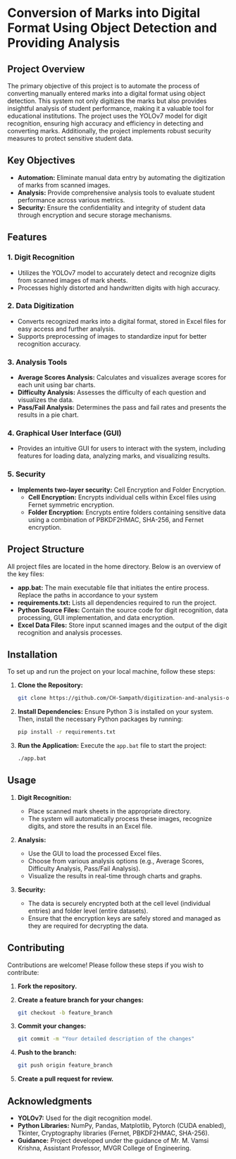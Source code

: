 # Conversion of Marks into Digital Format Using Object Detection and Providing Analysis

## Project Overview

The primary objective of this project is to automate the process of converting manually entered marks into a digital format using object detection. This system not only digitizes the marks but also provides insightful analysis of student performance, making it a valuable tool for educational institutions. The project uses the YOLOv7 model for digit recognition, ensuring high accuracy and efficiency in detecting and converting marks. Additionally, the project implements robust security measures to protect sensitive student data.

## Key Objectives

- **Automation:** Eliminate manual data entry by automating the digitization of marks from scanned images.
- **Analysis:** Provide comprehensive analysis tools to evaluate student performance across various metrics.
- **Security:** Ensure the confidentiality and integrity of student data through encryption and secure storage mechanisms.

## Features

### 1. Digit Recognition

- Utilizes the YOLOv7 model to accurately detect and recognize digits from scanned images of mark sheets.
- Processes highly distorted and handwritten digits with high accuracy.

### 2. Data Digitization

- Converts recognized marks into a digital format, stored in Excel files for easy access and further analysis.
- Supports preprocessing of images to standardize input for better recognition accuracy.

### 3. Analysis Tools

- **Average Scores Analysis:** Calculates and visualizes average scores for each unit using bar charts.
- **Difficulty Analysis:** Assesses the difficulty of each question and visualizes the data.
- **Pass/Fail Analysis:** Determines the pass and fail rates and presents the results in a pie chart.

### 4. Graphical User Interface (GUI)

- Provides an intuitive GUI for users to interact with the system, including features for loading data, analyzing marks, and visualizing results.

### 5. Security

- **Implements two-layer security:** Cell Encryption and Folder Encryption.
  - **Cell Encryption:** Encrypts individual cells within Excel files using Fernet symmetric encryption.
  - **Folder Encryption:** Encrypts entire folders containing sensitive data using a combination of PBKDF2HMAC, SHA-256, and Fernet encryption.

## Project Structure

All project files are located in the home directory. Below is an overview of the key files:

- **app.bat:** The main executable file that initiates the entire process. Replace the paths in accordance to your system
- **requirements.txt:** Lists all dependencies required to run the project.
- **Python Source Files:** Contain the source code for digit recognition, data processing, GUI implementation, and data encryption.
- **Excel Data Files:** Store input scanned images and the output of the digit recognition and analysis processes.

## Installation

To set up and run the project on your local machine, follow these steps:

1. **Clone the Repository:**

   ```bash
   git clone https://github.com/CH-Sampath/digitization-and-analysis-of-marks
   ```

2. **Install Dependencies:** Ensure Python 3 is installed on your system. Then, install the necessary Python packages by running:

   ```bash
   pip install -r requirements.txt
   ```

3. **Run the Application:** Execute the `app.bat` file to start the project:

   ```bash
   ./app.bat
   ```

## Usage

1. **Digit Recognition:**

   - Place scanned mark sheets in the appropriate directory.
   - The system will automatically process these images, recognize digits, and store the results in an Excel file.

2. **Analysis:**

   - Use the GUI to load the processed Excel files.
   - Choose from various analysis options (e.g., Average Scores, Difficulty Analysis, Pass/Fail Analysis).
   - Visualize the results in real-time through charts and graphs.

3. **Security:**

   - The data is securely encrypted both at the cell level (individual entries) and folder level (entire datasets).
   - Ensure that the encryption keys are safely stored and managed as they are required for decrypting the data.

## Contributing

Contributions are welcome! Please follow these steps if you wish to contribute:

1. **Fork the repository.**
2. **Create a feature branch for your changes:**

   ```bash
   git checkout -b feature_branch
   ```

3. **Commit your changes:**

   ```bash
   git commit -m "Your detailed description of the changes"
   ```

4. **Push to the branch:**

   ```bash
   git push origin feature_branch
   ```

5. **Create a pull request for review.**

## Acknowledgments

- **YOLOv7:** Used for the digit recognition model.
- **Python Libraries:** NumPy, Pandas, Matplotlib, Pytorch (CUDA enabled), Tkinter, Cryptography libraries (Fernet, PBKDF2HMAC, SHA-256).
- **Guidance:** Project developed under the guidance of Mr. M. Vamsi Krishna, Assistant Professor, MVGR College of Engineering.
